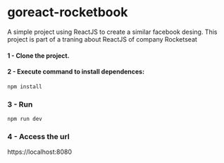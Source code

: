 # goreact-rocketbook
A simple project using ReactJS to create a similar facebook desing.  This project is part of a traning about ReactJS of company Rocketseat

#### 1 - Clone the project.
#### 2 - Execute command to install dependences:
```npm install```
### 3 - Run
```npm run dev```
### 4 - Access the url
https://localhost:8080
